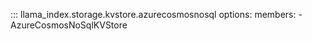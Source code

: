 ::: llama_index.storage.kvstore.azurecosmosnosql
    options:
      members:
        - AzureCosmosNoSqlKVStore
